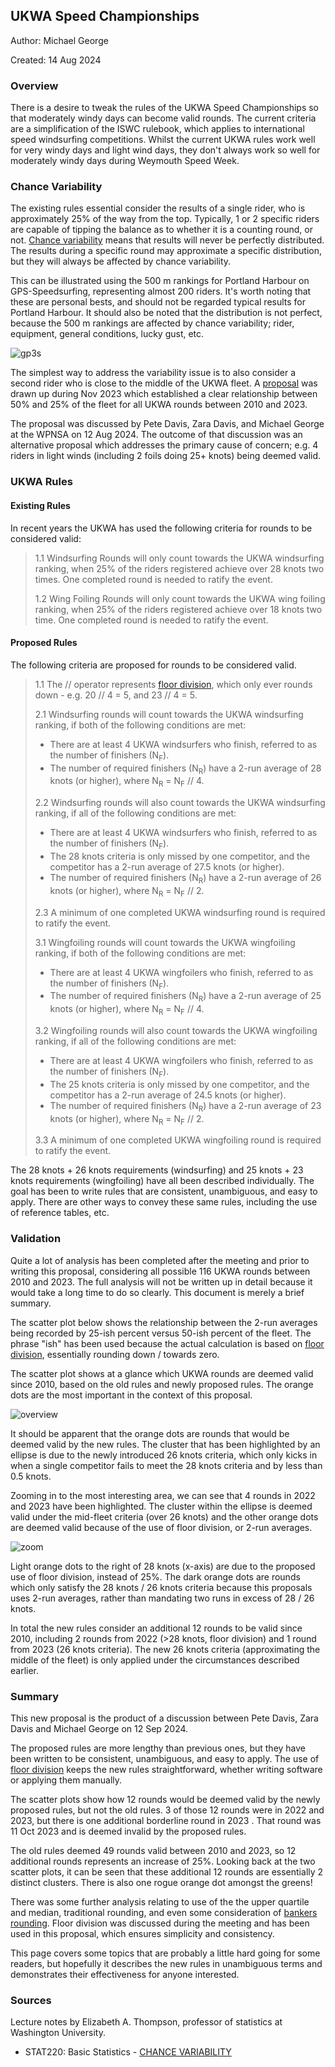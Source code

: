 ## UKWA Speed Championships

Author: Michael George

Created: 14 Aug 2024



### Overview

There is a desire to tweak the rules of the UKWA Speed Championships so that moderately windy days can become valid rounds. The current criteria are a simplification of the ISWC rulebook, which applies to international speed windsurfing competitions. Whilst the current UKWA rules work well for very windy days and light wind days, they don't always work so well for moderately windy days during Weymouth Speed Week.



### Chance Variability

The existing rules essential consider the results of a single rider, who is approximately 25% of the way from the top. Typically, 1 or 2 specific riders are capable of tipping the balance as to whether it is a counting round, or not. [Chance variability](chance-variability.pdf) means that results will never be perfectly distributed.  The results during a specific round may approximate a specific distribution, but they will always be affected by chance variability.

This can be illustrated using the 500 m rankings for Portland Harbour on GPS-Speedsurfing, representing almost 200 riders. It's worth noting that these are personal bests, and should not be regarded typical results for Portland Harbour. It should also be noted that the distribution is not perfect, because the 500 m rankings are affected by chance variability; rider, equipment, general conditions, lucky gust, etc.

![gp3s](img/gp3s.png)

The simplest way to address the variability issue is to also consider a second rider who is close to the middle of the UKWA fleet. A [proposal](../proposal-1/README.md) was drawn up during Nov 2023 which established a clear relationship between 50% and 25% of the fleet for all UKWA rounds between 2010 and 2023.

The proposal was discussed by Pete Davis, Zara Davis, and Michael George at the WPNSA on 12 Aug 2024. The outcome of that discussion was an alternative proposal which addresses the primary cause of concern; e.g. 4 riders in light winds (including 2 foils doing 25+ knots) being deemed valid.



### UKWA Rules

#### Existing Rules

In recent years the UKWA has used the following criteria for rounds to be considered valid:

> 1.1 Windsurfing Rounds will only count towards the UKWA windsurfing ranking, when 25% of the riders registered achieve over 28 knots two times. One completed round is needed to ratify the event.
>
> 1.2 Wing Foiling Rounds will only count towards the UKWA wing foiling ranking, when 25% of the riders registered achieve over 18 knots two time. One completed round is needed to ratify the event.



#### Proposed Rules

The following criteria are proposed for rounds to be considered valid.

> 1.1 The // operator represents [floor division](https://www.designgurus.io/answers/detail/what-is-floor-division), which only ever rounds down - e.g. 20 // 4 = 5, and 23 // 4 = 5.
>
> 2.1 Windsurfing rounds will count towards the UKWA windsurfing ranking, if both of the following conditions are met:
>
> - There are at least 4 UKWA windsurfers who finish, referred to as the number of finishers (N<sub>F</sub>).
> - The number of required finishers (N<sub>R</sub>) have a 2-run average of 28 knots (or higher), where N<sub>R</sub> = N<sub>F</sub> // 4.
>
> 2.2 Windsurfing rounds will also count towards the UKWA windsurfing ranking, if all of the following conditions are met:
>
> - There are at least 4 UKWA windsurfers who finish, referred to as the number of finishers (N<sub>F</sub>).
> - The 28 knots criteria is only missed by one competitor, and the competitor has a 2-run average of 27.5 knots (or higher).
> - The number of required finishers (N<sub>R</sub>) have a 2-run average of 26 knots (or higher), where N<sub>R</sub> = N<sub>F</sub> // 2.
>
> 2.3 A minimum of one completed UKWA windsurfing round is required to ratify the event.
>
> 3.1 Wingfoiling rounds will count towards the UKWA wingfoiling ranking, if both of the following conditions are met:
>
> - There are at least 4 UKWA wingfoilers who finish, referred to as the number of finishers (N<sub>F</sub>).
> - The number of required finishers (N<sub>R</sub>) have a 2-run average of 25 knots (or higher), where N<sub>R</sub> = N<sub>F</sub> // 4.
>
> 3.2 Wingfoiling rounds will also count towards the UKWA wingfoiling ranking, if all of the following conditions are met:
>
> - There are at least 4 UKWA wingfoilers who finish, referred to as the number of finishers (N<sub>F</sub>).
> - The 25 knots criteria is only missed by one competitor, and the competitor has a 2-run average of 24.5 knots (or higher).
> - The number of required finishers (N<sub>R</sub>) have a 2-run average of 23 knots (or higher), where N<sub>R</sub> = N<sub>F</sub> // 2.
>
> 3.3  A minimum of one completed UKWA wingfoiling round is required to ratify the event.

The 28 knots + 26 knots requirements (windsurfing) and 25 knots + 23 knots requirements (wingfoiling) have all been described individually. The goal has been to write rules that are consistent, unambiguous, and easy to apply. There are other ways to convey these same rules, including the use of reference tables, etc.



### Validation

Quite a lot of analysis has been completed after the meeting and prior to writing this proposal, considering all possible 116 UKWA rounds between 2010 and 2023. The full analysis will not be written up in detail because it would take a long time to do so clearly. This document is merely a brief summary.

The scatter plot below shows the relationship between the 2-run averages being recorded by 25-ish percent versus 50-ish percent of the fleet. The phrase "ish" has been used because the actual calculation is based on [floor division](https://www.designgurus.io/answers/detail/what-is-floor-division), essentially rounding down / towards zero.

The scatter plot shows at a glance which UKWA rounds are deemed valid since 2010, based on the old rules and newly proposed rules. The orange dots are the most important in the context of this proposal. 

![overview](img/overview.png)

It should be apparent that the orange dots are rounds that would be deemed valid by the new rules. The cluster that has been highlighted by an ellipse is due to the newly introduced 26 knots criteria, which only kicks in when a single competitor fails to meet the 28 knots criteria and by less than 0.5 knots.

Zooming in to the most interesting area, we can see that 4 rounds in 2022 and 2023 have been highlighted. The cluster within the ellipse is deemed valid under the mid-fleet criteria (over 26 knots) and the other orange dots are deemed valid because of the use of floor division, or 2-run averages.

![zoom](img/zoom.png)



Light orange dots to the right of 28 knots (x-axis) are due to the proposed use of floor division, instead of 25%. The dark orange dots are rounds which only satisfy the 28 knots / 26 knots criteria because this proposals uses 2-run averages, rather than mandating two runs in excess of 28 / 26 knots.

In total the new rules consider an additional 12 rounds to be valid since 2010, including 2 rounds from 2022 (>28 knots, floor division) and 1 round from 2023 (26 knots criteria). The new 26 knots criteria (approximating the middle of the fleet) is only applied under the circumstances described earlier.



### Summary

This new proposal is the product of a discussion between Pete Davis, Zara Davis and Michael George on 12 Sep 2024.

The proposed rules are more lengthy than previous ones, but they have been written to be consistent, unambiguous, and easy to apply. The use of [floor division](https://www.designgurus.io/answers/detail/what-is-floor-division) keeps the new rules straightforward, whether writing software or applying them manually.

The scatter plots show how 12 rounds would be deemed valid by the newly proposed rules, but not the old rules. 3 of those 12 rounds were in 2022 and 2023, but there is one additional borderline round in 2023 . That round was 11 Oct 2023 and is deemed invalid by the proposed rules.

The old rules deemed 49 rounds valid between 2010 and 2023, so 12 additional rounds represents an increase of 25%. Looking back at the two scatter plots, it can be seen that these additional 12 rounds are essentially 2 distinct clusters. There is also one rogue orange dot amongst the greens!

There was some further analysis relating to use of the the upper quartile and median, traditional rounding, and even some consideration of [bankers rounding](https://wiki.c2.com/?BankersRounding). Floor division was discussed during the meeting and has been used in this proposal, which ensures simplicity and consistency.

This page covers some topics that are probably a little hard going for some readers, but hopefully it describes the new rules in unambiguous terms and demonstrates their effectiveness for anyone interested.



### Sources

Lecture notes by Elizabeth A. Thompson, professor of statistics at Washington University.

- STAT220: Basic Statistics - [CHANCE VARIABILITY](https://faculty.washington.edu/eathomp/S220_06/Lectures/notes6.pdf)
